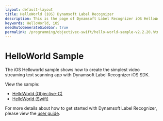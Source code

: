 ```yaml
---
layout: default-layout
title: HelloWorld (iOS) Dynamsoft Label Recognizer
description: This is the page of Dynamsoft Label Recognizer iOS HelloWorld sample.
keywords: HelloWorld, iOS
needAutoGenerateSidebar: true
permalink: /programming/objectivec-swift/hello-world-sample-v2.2.20.html
---
```


# HelloWorld Sample

The iOS Helloworld sample shows how to create the simplest video streaming text scanning app with Dynamsoft Label Recognizer iOS SDK.

View the sample:

- <a href="https://github.com/Dynamsoft/label-recognizer-mobile-samples/tree/master/ios/Objective-C/HelloWorldObjC" target="_blank">HelloWorld (Objective-C)</a>
- <a href="https://github.com/Dynamsoft/label-recognizer-mobile-samples/tree/master/ios/Swift/HelloWorldSwift" target="_blank">HelloWorld (Swift)</a>

For more details about how to get started with Dynamsoft Label Recognizer, please view the [user guide](user-guide.md).
